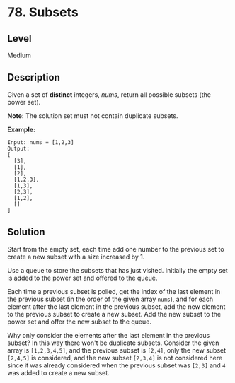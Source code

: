 # 78. Subsets
## Level
Medium

## Description
Given a set of **distinct** integers, *nums*, return all possible subsets (the power set).

**Note:** The solution set must not contain duplicate subsets.

**Example:**
```
Input: nums = [1,2,3]
Output:
[
  [3],
  [1],
  [2],
  [1,2,3],
  [1,3],
  [2,3],
  [1,2],
  []
]
```

## Solution
Start from the empty set, each time add one number to the previous set to create a new subset with a size increased by 1.

Use a queue to store the subsets that has just visited. Initially the empty set is added to the power set and offered to the queue.

Each time a previous subset is polled, get the index of the last element in the previous subset (in the order of the given array `nums`), and for each element after the last element in the previous subset, add the new element to the previous subset to create a new subset. Add the new subset to the power set and offer the new subset to the queue.

Why only consider the elements after the last element in the previous subset? In this way there won't be duplicate subsets. Consider the given array is `[1,2,3,4,5]`, and the previous subset is `[2,4]`, only the new subset `[2,4,5]` is considered, and the new subset `[2,3,4]` is not considered here since it was already considered when the previous subset was `[2,3]` and `4` was added to create a new subset.
